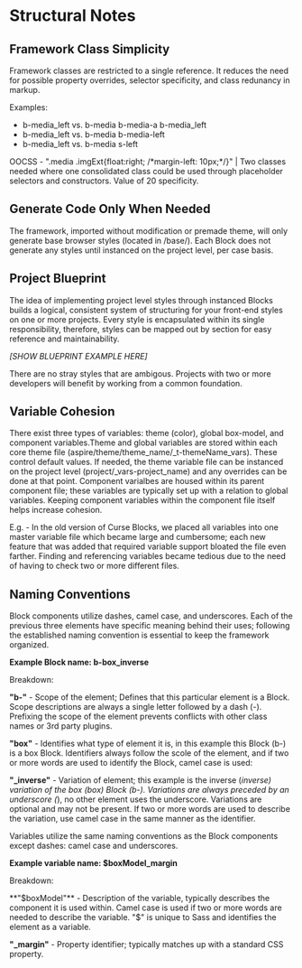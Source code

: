 # Structural Notes

## Framework Class Simplicity

Framework classes are restricted to a single reference. It reduces the need for possible property overrides, selector specificity, and class redunancy in markup.

Examples:

- b-media\_left vs. b-media b-media-a b-media_left
- b-media_left vs. b-media b-media-left
- b-media_left vs. b-media s-left

OOCSS - ".media .imgExt{float:right; /\*margin-left: 10px;*/}" | Two classes needed where one consolidated class could be used through placeholder selectors and constructors. Value of 20 specificity.

## Generate Code Only When Needed

The framework, imported without modification or premade theme, will only generate base browser styles (located in /base/). Each Block does not generate any styles until instanced on the project level, per case basis.

## Project Blueprint

The idea of implementing project level styles through instanced Blocks builds a logical, consistent system of structuring for your front-end styles on one or more projects. Every style is encapsulated within its single responsibility, therefore, styles can be mapped out by section for easy reference and maintainability.

*[SHOW BLUEPRINT EXAMPLE HERE]*

There are no stray styles that are ambigous. Projects with two or more developers will benefit by working from a common foundation.

## Variable Cohesion

There exist three types of variables: theme (color), global box-model, and component variables.Theme and global variables are stored within each core theme file (aspire/theme/theme\_name/\_t-themeName\_vars). These control default values. If needed, the theme variable file can be instanced on the project level (project/_vars-project\_name) and any overrides can be done at that point. Component varialbes are housed within its parent component file; these variables are typically set up with a relation to global variables. Keeping component variables within the component file itself helps increase cohesion.

E.g. - In the old version of Curse Blocks, we placed all variables into one master variable file which became large and cumbersome; each new feature that was added that required variable support bloated the file even farther. Finding and referencing variables became tedious due to the need of having to check two or more different files.

## Naming Conventions

Block components utilize dashes, camel case, and underscores. Each of the previous three elements have specific meaning behind their uses; following the established naming convention is essential to keep the framework organized.

**Example Block name: b-box_inverse**

Breakdown:

**"b-"** - Scope of the element; Defines that this particular element is a Block. Scope descriptions are always a single letter followed by a dash (-). Prefixing the scope of the element prevents conflicts with other class names or 3rd party plugins.

**"box"** - Identifies what type of element it is, in this example this Block (b-) is a box Block. Identifiers always follow the scole of the element, and if two or more words are used to identify the Block, camel case is used:

**"\_inverse"** - Variation of element; this example is the inverse (_inverse) variation of the box (box) Block (b-). Variations are always preceded by an underscore (_), no other element uses the underscore. Variations are optional and may not be present. If two or more words are used to describe the variation, use camel case in the same manner as the identifier.

Variables utilize the same naming conventions as the Block components except dashes: camel case and underscores.

**Example variable name: $boxModel_margin**

Breakdown:

**"$boxModel"** - Description of the variable, typically describes the component it is used within. Camel case is used if two or more words are needed to describe the variable. "$" is unique to Sass and identifies the element as a variable.

**"\_margin"** - Property identifier; typically matches up with a standard CSS property.